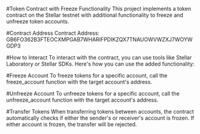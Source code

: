 #Token Contract with Freeze Functionality
This project implements a token contract on the Stellar testnet with additional functionality to freeze and unfreeze token accounts.

#Contract Address
Contract Address: GB6FO362B3FTEOCXMPGAB7WHARIFPDIKZQX7TNAUOWVWZXJ7WOYWGDP3

#How to Interact
To interact with the contract, you can use tools like Stellar Laboratory or Stellar SDKs. Here's how you can use the added functionality:

#Freeze Account
To freeze tokens for a specific account, call the freeze_account function with the target account's address.

#Unfreeze Account
To unfreeze tokens for a specific account, call the unfreeze_account function with the target account's address.

#Transfer Tokens
When transferring tokens between accounts, the contract automatically checks if either the sender's or receiver's account is frozen. If either account is frozen, the transfer will be rejected.
